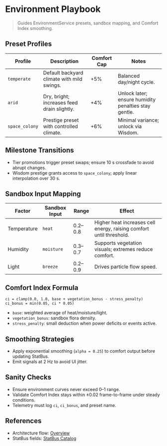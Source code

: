 # Environment Playbook

> Guides EnvironmentService presets, sandbox mapping, and Comfort Index smoothing.

## Preset Profiles
| Profile | Description | Comfort Cap | Notes |
| ------- | ----------- | ----------- | ----- |
| `temperate` | Default backyard climate with mild swings. | +5% | Balanced day/night cycle. |
| `arid` | Dry, bright; increases feed drain slightly. | +4% | Unlock later; ensure humidity penalties stay gentle. |
| `space_colony` | Prestige preset with controlled climate. | +6% | Minimal variance; unlock via Wisdom. |

## Milestone Transitions
- Tier promotions trigger preset swaps; ensure 10 s crossfade to avoid abrupt changes.
- Wisdom prestige grants access to `space_colony`; apply linear interpolation over 30 s.

## Sandbox Input Mapping
| Factor | Sandbox Input | Range | Effect |
| ------ | ------------- | ----- | ------ |
| Temperature | `heat` | 0.2–0.8 | Higher heat increases cell energy, raising comfort until threshold. |
| Humidity | `moisture` | 0.3–0.7 | Supports vegetation visuals; extremes reduce comfort. |
| Light | `breeze` | 0.2–0.9 | Drives particle flow speed. |

## Comfort Index Formula
```
ci = clamp(0.0, 1.0, base + vegetation_bonus - stress_penalty)
ci_bonus = min(0.05, ci * 0.05)
```
- `base`: weighted average of heat/moisture/light.
- `vegetation_bonus`: sandbox flora density.
- `stress_penalty`: small deduction when power deficits or events active.

## Smoothing Strategies
- Apply exponential smoothing (`alpha = 0.25`) to comfort output before updating StatBus.
- Emit signals at 2 Hz to avoid UI jitter.

## Sanity Checks
- Ensure environment curves never exceed 0–1 range.
- Validate Comfort Index stays within ±0.02 frame-to-frame under steady conditions.
- Telemetry must log `ci`, `ci_bonus`, and preset name.

## References
- Architecture flow: [Overview](../architecture/Overview.md)
- StatBus fields: [StatBus Catalog](../architecture/StatBus_Catalog.md)
